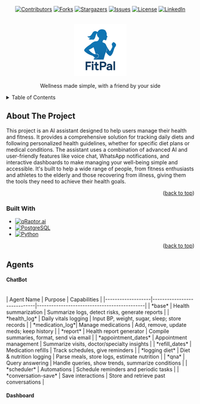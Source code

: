 <div align="center">

[![Contributors](https://img.shields.io/github/contributors/MayankPadhi-0709/FitPal.svg?style=for-the-badge)](https://github.com/MayankPadhi-0709/FitPal/graphs/contributors)
[![Forks](https://img.shields.io/github/forks/MayankPadhi-0709/FitPal.svg?style=for-the-badge&logo=github)](https://github.com/MayankPadhi-0709/FitPal/network/members)
[![Stargazers](https://img.shields.io/github/stars/MayankPadhi-0709/FitPal.svg?style=for-the-badge&logo=github)](https://github.com/MayankPadhi-0709/FitPal/stargazers)
[![Issues](https://img.shields.io/github/issues/MayankPadhi-0709/FitPal.svg?style=for-the-badge)](https://github.com/MayankPadhi-0709/FitPal/issues)
[![License](https://img.shields.io/github/license/MayankPadhi-0709/FitPal.svg?style=for-the-badge)](https://github.com/MayankPadhi-0709/FitPal/blob/main/LICENSE)
[![LinkedIn](https://img.shields.io/badge/-LinkedIn-0A66C2?style=for-the-badge&logo=linkedin&logoColor=white)](your-profile-url)

</div>

<!-- PROJECT LOGO -->
<br />
<div align="center">
  <a href="https://github.com/MayankPadhi-0709/FitPal.git">
    <img src="Images/fitpalLogo.png" alt="Logo" width="140" height="140">
  </a>

  <p align="center">
    Wellness made simple, with a friend by your side
  </p>
</div>


<!-- TABLE OF CONTENTS -->
<details>
  <summary>Table of Contents</summary>
  <ol>
    <li>
      <a href="#about-the-project">About The Project</a>
      <ul>
        <li><a href="#built-with">Built With</a></li>
      </ul>
    </li>
    <li>
      <a href="#getting-started">Getting Started</a>
      <ul>
        <li><a href="#prerequisites">Prerequisites</a></li>
        <li><a href="#installation">Installation</a></li>
      </ul>
    </li>
    <li><a href="#usage">Usage</a></li>
    <li><a href="#roadmap">Roadmap</a></li>
    <li><a href="#contributing">Contributing</a></li>
    <li><a href="#license">License</a></li>
    <li><a href="#contact">Contact</a></li>
    <li><a href="#acknowledgments">Acknowledgments</a></li>
  </ol>
</details>

<!-- ABOUT THE PROJECT -->
## About The Project

This project is an AI assistant designed to help users manage their health and fitness. It provides a comprehensive solution for tracking daily diets and following personalized health guidelines, whether for specific diet plans or medical conditions. The assistant uses a combination of advanced AI and user-friendly features like voice chat, WhatsApp notifications, and interactive dashboards to make managing your well-being simple and accessible. It's built to help a wide range of people, from fitness enthusiasts and athletes to the elderly and those recovering from illness, giving them the tools they need to achieve their health goals.

<p align="right">(<a href="#readme-top">back to top</a>)</p>

<!-- Build With -->
### Built With

* [![qRaptor.ai][QRaptor.ai]][QRaptor-url]
* [![PostgreSQL][PostgreSQL.com]][PostgreSQL-url]
* [![Python][Python.org]][Python-url]

<p align="right">(<a href="#readme-top">back to top</a>)</p>

[QRaptor.ai]: https://img.shields.io/badge/qRaptor.ai-000000?style=for-the-badge&logo=appveyor&logoColor=white
[QRaptor-url]: https://qraptor.ai
[PostgreSQL.com]: https://img.shields.io/badge/PostgreSQL-316192?style=for-the-badge&logo=postgresql&logoColor=white
[PostgreSQL-url]: https://www.postgresql.org
[Python.org]: https://img.shields.io/badge/Python-FFD43B?style=for-the-badge&logo=python&logoColor=blue
[Python-url]: https://www.python.org

## Agents

#### ChatBot
<br>
| Agent Name        | Purpose                     | Capabilities                                |
|-------------------|-----------------------------|---------------------------------------------|
| *base*          | Health summarization        | Summarize logs, detect risks, generate reports |
| *health_log*    | Daily vitals logging        | Input BP, weight, sugar, sleep; store records |
| *medication_log*| Manage medications          | Add, remove, update meds; keep history        |
| *report*        | Health report generator     | Compile summaries, format, send via email     |
| *appointment_dates* | Appointment management | Summarize visits, doctor/specialty insights   |
| *refill_dates*  | Medication refills          | Track schedules, give reminders               |
| *logging diet*  | Diet & nutrition logging    | Parse meals, store logs, estimate nutrition   |
| *qna*           | Query answering             | Handle queries, show trends, summarize conditions |
| *scheduler*     | Automations                 | Schedule reminders and periodic tasks         |
| *conversation-save* | Save interactions       | Store and retrieve past conversations         |

#### Dashboard 
<br>
